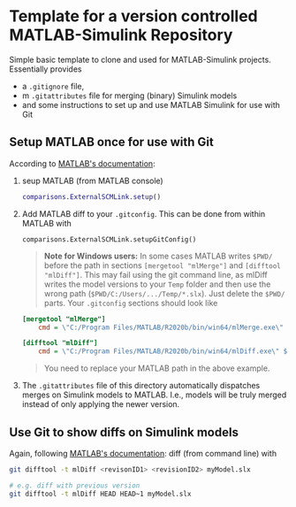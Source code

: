 # Template for a version controlled MATLAB-Simulink Repository

Simple basic template to clone and used for MATLAB-Simulink projects.
Essentially provides 

- a `.gitignore` file,
- m `.gitattributes` file for merging (binary) Simulink models
- and some instructions to set up and use MATLAB Simulink for use with Git


## Setup MATLAB once for use with Git

According to [MATLAB's documentation](https://de.mathworks.com/help/simulink/ug/customize-external-source-control-to-use-matlab-for-comparison-and-merge.html):

1. seup MATLAB (from MATLAB console)

    ```matlab
    comparisons.ExternalSCMLink.setup()
    ```

2. Add MATLAB diff to your `.gitconfig`. This can be done from within MATLAB with

    ```
    comparisons.ExternalSCMLink.setupGitConfig()
    ```

    > **Note for Windows users:** In some cases MATLAB writes `$PWD/` before the path in sections `[mergetool "mlMerge"]` and `[difftool "mlDiff"]`. This may fail using the git command line, as mlDiff writes the model versions to your `Temp` folder and then use the  wrong path (`$PWD/C:/Users/.../Temp/*.slx`). Just delete the `$PWD/` parts. Your `.gitconfig` sections should look like

    ```ini
    [mergetool "mlMerge"]
        cmd = \"C:/Program Files/MATLAB/R2020b/bin/win64/mlMerge.exe\" $BASE $LOCAL $REMOTE $MERGED

    [difftool "mlDiff"]
        cmd = \"C:/Program Files/MATLAB/R2020b/bin/win64/mlDiff.exe\" $LOCAL $REMOTE
    ```

    >You need to replace your MATLAB path in the above example.

3. The `.gitattributes` file of this directory automatically dispatches merges on Simulink models to MATLAB. I.e., models will be truly merged instead of only applying the newer version. 

## Use Git to show diffs on Simulink models

Again, following [MATLAB's documentation](https://de.mathworks.com/help/simulink/ug/customize-external-source-control-to-use-matlab-for-comparison-and-merge.html): diff (from command line) with

```sh
git difftool -t mlDiff <revisonID1> <revisionID2> myModel.slx

# e.g. diff with previous version
git difftool -t mlDiff HEAD HEAD~1 myModel.slx
```
